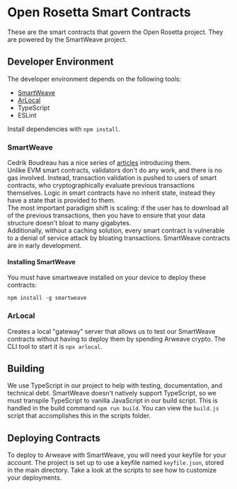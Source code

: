# Open Rosetta Smart Contracts
These are the smart contracts that govern the Open Rosetta project. They are powered by the SmartWeave project.



## Developer Environment
The developer environment depends on the following tools:
- [SmartWeave](https://github.com/ArweaveTeam/SmartWeave)
- [ArLocal](https://github.com/textury/arlocal)
- TypeScript
- ESLint

Install dependencies with `npm install`.

### SmartWeave
Cedrik Boudreau has a nice series of 
[articles](https://cedriking.medium.com/lets-buidl-smartweave-contracts-6353d22c4561) 
introducing them.  
Unlike EVM smart contracts, validators don't do any work, and there is no gas involved.
Instead, transaction validation is pushed to users of smart contracts, who cryptographically 
evaluate previous transactions themselves. Logic in smart contracts have no inherit state, 
instead they have a state that is provided to them.  
The most important paradigm shift is scaling: if the user has to download all of the previous
transactions, then you have to ensure that your data structure doesn't bloat to many gigabytes.  
Additionally, without a caching solution, every smart contract is vulnerable to a denial of 
service attack by bloating transactions. SmartWeave contracts are in early development.  

#### **Installing SmartWeave**
You must have smartweave installed on your device to deploy these contracts:
```
npm install -g smartweave
```

### ArLocal
Creates a local "gateway" server that allows us to test our SmartWeave contracts without 
having to deploy them by spending Arweave crypto. The CLI tool to start it is `npx arlocal`.

## Building
We use TypeScript in our project to help with testing, documentation, and technical debt. 
SmartWeave doesn't natively support TypeScript, so we must transpile TypeScript to vanilla
JavaScript in our build script. This is handled in the build command `npm run build`. You can
view the `build.js` script that accomplishes this in the scripts folder.

## Deploying Contracts
To deploy to Arweave with SmartWeave, you will need your keyfile for your account. The
project is set up to use a keyfile named `keyfile.json`, stored in the main directory. 
Take a look at the scripts to see how to customize your deployments.
